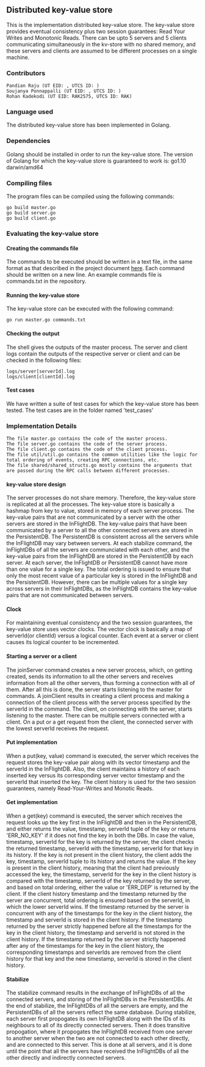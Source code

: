 ## Distributed key-value store
This is the implementation distributed key-value store. The key-value store provides eventual consistency plus two session guarantees: Read Your Writes and Monotonic Reads. There can be upto 5 servers and 5 clients communicating simultaneously in the kv-store with no shared memory, and these servers and clients are assumed to be different processes on a single machine. 

### Contributors
	Pandian Raju (UT EID: , UTCS ID: )
	Soujanya Ponnappalli (UT EID: , UTCS ID: )
	Rohan Kadekodi (UT EID: RAK2575, UTCS ID: RAK)

### Language used
The distributed key-value store has been implemented in Golang. 

### Dependencies
Golang should be installed in order to run the key-value store. The version of Golang for which the key-value store is guaranteed to work is: go1.10 darwin/amd64

### Compiling files
The program files can be compiled using the following commands:
	
	go build master.go
	go build server.go
	go build client.go

### Evaluating the key-value store
#### Creating the commands file
The commands to be executed should be written in a text file, in the same format as that described in the project document [here](http://www.cs.utexas.edu/~vijay/cs380D-s18/project1.pdf). Each command should be written on a new line. An example commands file is commands.txt in the repository. 

#### Running the key-value store
The key-value store can be executed with the following command: 
	
	go run master.go commands.txt

#### Checking the output
The shell gives the outputs of the master process.
The server and client logs contain the outputs of the respective server or client and can be checked in the following files:
	
	logs/server[serverId].log
	logs/client[clientId].log

#### Test cases
We have written a suite of test cases for which the key-value store has been tested. The test cases are in the folder named 'test_cases'

### Implementation Details
	
	The file master.go contains the code of the master process.
	The file server.go contains the code of the server process.
	The file client.go contains the code of the client process.
	The file util/util.go contains the common utilities like the logic for total ordering of events, creating RPC connections, etc.
	The file shared/shared_structs.go mostly contains the arguments that are passed during the RPC calls between different processes.

#### key-value store design
The server processes do not share memory. Therefore, the key-value store is replicated at all the processes. The key-value store is basically a hashmap from key to value, stored in memory of each server process. The key-value pairs that are not communicated by a server with the other servers are stored in the InFlightDB. The key-value pairs that have been communicated by a server to all the other connected servers are stored in the PersistentDB. The PersistentDB is consistent across all the servers while the InFlightDB may vary between servers. At each stabilize command, the InFlightDBs of all the servers are communciated with each other, and the key-value pairs from the InFlightDB are stored in the PersistentDB by each server. At each server, the InFlightDB or PersistentDB cannot have more than one value for a single key. The total ordering is issued to ensure that only the most recent value of a particular key is stored in the InFlightDB and the PersistentDB. However, there can be multiple values for a single key across servers in their InFlightDBs, as the InFlightDB contains the key-value pairs that are not communicated between servers. 

#### Clock
For maintaining eventual consistency and the two session guarantees, the key-value store uses vector clocks. The vector clock is basically a map of serverId(or clientId) versus a logical counter. Each event at a server or client causes its logical counter to be incremented. 

#### Starting a server or a client
The joinServer command creates a new server process, which, on getting created, sends its information to all the other servers and receives information from all the other servers, thus forming a connection with all of them. After all this is done, the server starts listening to the master for commands. A joinClient results in creating a client process and making a connection of the client process with the server process specified by the serverId in the command. The client, on connecting with the server, starts listening to the master. There can be multiple servers connected with a client. On a put or a get request from the client, the connected server with the lowest serverId receives the request. 

#### Put implementation
When a put(key, value) command is executed, the server which receives the request stores the key-value pair along with its vector timestamp and the serverId in the InFlightDB. Also, the client maintains a history of each inserted key versus its corresponding server vector timestamp and the serverId that inserted the key. The client history is used for the two session guarantees, namely Read-Your-Writes and Monotic Reads.

#### Get implementation
When a get(key) command is executed, the server which receives the request looks up the key first in the InFlightDB and then in the PersistentDB, and either returns the value, timestamp, serverId tuple of the key or returns 'ERR_NO_KEY' if it does not find the key in both the DBs. In case the value, timestamp, serverId for the key is returned by the server, the client checks the returned timestamp, serverId with the timestamp, serverId for that key in its history. If the key is not present in the client history, the client adds the key, timestamp, serverId tuple to its history and returns the value. If the key is present in the client history, meaning that the client had previously accessed the key, the timestamp, serverId for the key in the client history is compared with the timestamp, serverId of the key returned by the server, and based on total ordering, either the value or 'ERR_DEP' is returned by the client. If the client history timestamp and the timestamp returned by the server are concurrent, total ordering is ensured based on the serverId, in which the lower serverId wins. If the timestamp returned by the server is concurrent with any of the timestamps for the key in the client history, the timestamp and serverId is stored in the client history. If the timestamp returned by the server strictly happened before all the timestamps for the key in the client history, the timestamp and serverId is not stored in the client history. If the timestamp returned by the server strictly happened after any of the timestamps for the key in the client history, the corresponding timestamps and serverIds are removed from the client history for that key and the new timestamp, serverId is stored in the client history. 

#### Stabilize
The stabilize command results in the exchange of InFlightDBs of all the connected servers, and storing of the InFlightDBs in the PersistentDBs. At the end of stabilize, the InFlightDBs of all the servers are empty, and the PersistentDBs of all the servers reflect the same database. During stabilize, each server first propogates its own InFlightDB along with the IDs of its neighbours to all of its directly connected servers. Then it does transitive propogation, where it propogates the InFlightDB received from one server to another server when the two are not connected to each other directly, and are connected to this server. This is done at all servers, and it is done until the point that all the servers have received the InFlightDBs of all the other directly and indirectly connected servers. 






